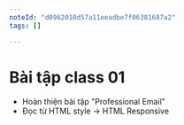 ```yaml
---
noteId: "d0962010d57a11eeadbe7f06381687a2"
tags: []

---
```



# Bài tập class 01

- Hoàn thiện bài tập "Professional Email"
- Đọc từ HTML style -> HTML Responsive
